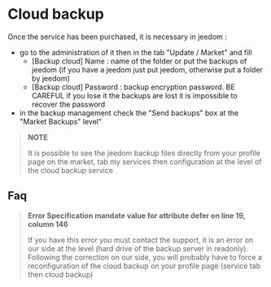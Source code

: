 # Cloud backup

Once the service has been purchased, it is necessary in jeedom : 

- go to the administration of it then in the tab "Update / Market" and fill
  - [Backup cloud] Name : name of the folder or put the backups of jeedom (if you have a jeedom just put jeedom, otherwise put a folder by jeedom)
  - [Backup cloud] Password : backup encryption password. BE CAREFUL if you lose it the backups are lost it is impossible to recover the password
- in the backup management check the "Send backups" box at the "Market Backups" level"

>**NOTE**
>
>It is possible to see the jeedom backup files directly from your profile page on the market, tab my services then configuration at the level of the cloud backup service

## Faq

> **Error Specification mandate value for attribute defer on line 19, column 146**
>
> If you have this error you must contact the support, it is an error on our side at the level (hard drive of the backup server in readonly).
> Following the correction on our side, you will probably have to force a reconfiguration of the cloud backup on your profile page (service tab then cloud backup)
